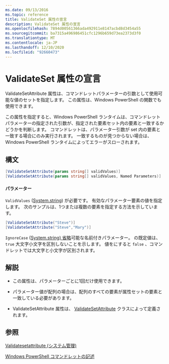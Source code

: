 ```yaml
---
ms.date: 09/13/2016
ms.topic: reference
title: ValidateSet 属性の宣言
description: ValidateSet 属性の宣言
ms.openlocfilehash: 7894d00561366ada492911e8147acbd8d3454a55
ms.sourcegitcommit: ba7315a496986451cfc1296b659d73ea2373d3f0
ms.translationtype: MT
ms.contentlocale: ja-JP
ms.lasthandoff: 12/10/2020
ms.locfileid: "92660473"
---
```

# <a name="validateset-attribute-declaration"></a>ValidateSet 属性の宣言

ValidateSetAttribute 属性は、コマンドレットパラメーターの引数として使用可能な値のセットを指定します。 この属性は、Windows PowerShell の関数でも使用できます。

この属性を指定すると、Windows PowerShell ランタイムは、コマンドレットパラメーターの指定された引数が、指定された要素セット内の要素と一致するかどうかを判断します。 コマンドレットは、パラメーター引数が set 内の要素と一致する場合にのみ実行されます。 一致するものが見つからない場合は、Windows PowerShell ランタイムによってエラーがスローされます。

## <a name="syntax"></a>構文

```csharp
[ValidateSetAttribute(params string[] validValues)]
[ValidateSetAttribute(params string[] validValues, Named Parameters)]
```

#### <a name="parameters"></a>パラメーター

`ValidValues` ([System.string](/dotnet/api/System.String)) が必要です。 有効なパラメーター要素の値を指定します。 次のサンプルは、1つまたは複数の要素を指定する方法を示しています。

```csharp
[ValidateSetAttribute("Steve")]
[ValidateSetAttribute("Steve","Mary")]
```

`IgnoreCase` ([System.string) 省略](/dotnet/api/System.Boolean)可能な名前付きパラメーター。 の既定値は、 `true` 大文字小文字を区別しないことを示します。 値をにすると `false` 、コマンドレットでは大文字と小文字が区別されます。

## <a name="remarks"></a>解説

- この属性は、パラメーターごとに1回だけ使用できます。

- パラメーター値が配列の場合は、配列のすべての要素が属性セットの要素と一致している必要があります。

- ValidateSetAttribute 属性は、 [ValidateSetAttribute](/dotnet/api/System.Management.Automation.ValidateSetAttribute) クラスによって定義されます。

## <a name="see-also"></a>参照

[Validatesetattribute (システム管理)](/dotnet/api/System.Management.Automation.ValidateSetAttribute)

[Windows PowerShell コマンドレットの記述](./writing-a-windows-powershell-cmdlet.md)
